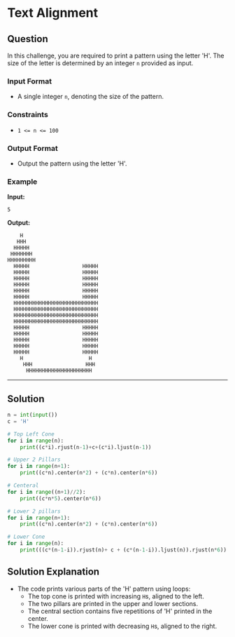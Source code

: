 
# Text Alignment

## Question

In this challenge, you are required to print a pattern using the letter 'H'. The size of the letter is determined by an integer `n` provided as input.

### Input Format

- A single integer `n`, denoting the size of the pattern.

### Constraints

- `1 <= n <= 100`

### Output Format

- Output the pattern using the letter 'H'.

### Example

**Input:**

```
5
```

**Output:**

```
    H    
   HHH   
  HHHHH  
 HHHHHHH 
HHHHHHHHH
  HHHHH                 HHHHH
  HHHHH                 HHHHH
  HHHHH                 HHHHH
  HHHHH                 HHHHH
  HHHHH                 HHHHH
  HHHHH                 HHHHH
  HHHHHHHHHHHHHHHHHHHHHHHHHHH
  HHHHHHHHHHHHHHHHHHHHHHHHHHH
  HHHHHHHHHHHHHHHHHHHHHHHHHHH
  HHHHHHHHHHHHHHHHHHHHHHHHHHH
  HHHHH                 HHHHH
  HHHHH                 HHHHH
  HHHHH                 HHHHH
  HHHHH                 HHHHH
  HHHHH                 HHHHH
    H                     H
     HHH                 HHH
      HHHHHHHHHHHHHHHHHHHHH
```

---

## Solution

```python
n = int(input())
c = 'H'

# Top Left Cone
for i in range(n):
    print((c*i).rjust(n-1)+c+(c*i).ljust(n-1))

# Upper 2 Pillars
for i in range(n+1):
    print((c*n).center(n*2) + (c*n).center(n*6))

# Centeral
for i in range((n+1)//2):
    print((c*n*5).center(n*6))

# Lower 2 pillars
for i in range(n+1):
    print((c*n).center(n*2) + (c*n).center(n*6))

# Lower Cone
for i in range(n):
    print(((c*(n-1-i)).rjust(n)+ c + (c*(n-1-i)).ljust(n)).rjust(n*6))
```

## Solution Explanation

- The code prints various parts of the 'H' pattern using loops:
  - The top cone is printed with increasing `H`s, aligned to the left.
  - The two pillars are printed in the upper and lower sections.
  - The central section contains five repetitions of 'H' printed in the center.
  - The lower cone is printed with decreasing `H`s, aligned to the right.
